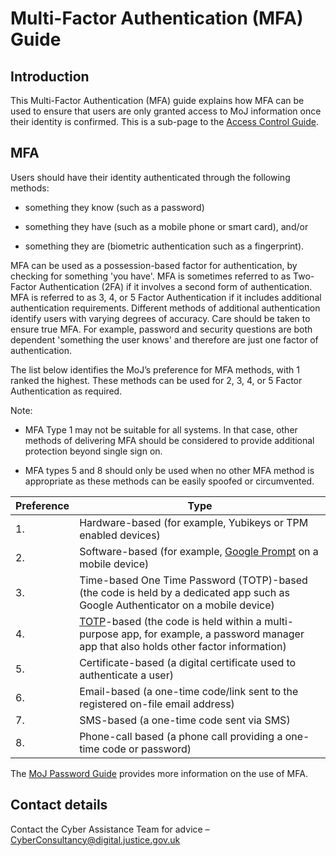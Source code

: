# Multi-Factor Authentication \(MFA\) Guide

## Introduction

This Multi-Factor Authentication \(MFA\) guide explains how MFA can be used to ensure that users are only granted access to MoJ information once their identity is confirmed. This is a sub-page to the [Access Control Guide](access-control-guide.md).

## MFA

Users should have their identity authenticated through the following methods:

-   something they know \(such as a password\)

-   something they have \(such as a mobile phone or smart card\), and/or

-   something they are \(biometric authentication such as a fingerprint\).


MFA can be used as a possession-based factor for authentication, by checking for something 'you have'. MFA is sometimes referred to as Two-Factor Authentication \(2FA\) if it involves a second form of authentication. MFA is referred to as 3, 4, or 5 Factor Authentication if it includes additional authentication requirements. Different methods of additional authentication identify users with varying degrees of accuracy. Care should be taken to ensure true MFA. For example, password and security questions are both dependent 'something the user knows' and therefore are just one factor of authentication.

The list below identifies the MoJ’s preference for MFA methods, with 1 ranked the highest. These methods can be used for 2, 3, 4, or 5 Factor Authentication as required.

Note:

-   MFA Type 1 may not be suitable for all systems. In that case, other methods of delivering MFA should be considered to provide additional protection beyond single sign on.

-   MFA types 5 and 8 should only be used when no other MFA method is appropriate as these methods can be easily spoofed or circumvented.


|Preference|Type|
|----------|----|
|1.|Hardware-based \(for example, Yubikeys or TPM enabled devices\)|
|2.|Software-based \(for example, [Google Prompt](https://support.google.com/accounts/answer/6361026?co=GENIE.Platform%3DAndroid&hl=en) on a mobile device\)|
|3.|Time-based One Time Password \(TOTP\)-based \(the code is held by a dedicated app such as Google Authenticator on a mobile device\)|
|4.|[TOTP](https://en.wikipedia.org/wiki/Time-based_One-time_Password_algorithm)-based \(the code is held within a multi-purpose app, for example, a password manager app that also holds other factor information\)|
|5.|Certificate-based \(a digital certificate used to authenticate a user\)|
|6.|Email-based \(a one-time code/link sent to the registered on-file email address\)|
|7.|SMS-based \(a one-time code sent via SMS\)|
|8.|Phone-call based \(a phone call providing a one-time code or password\)|

The [MoJ Password Guide](https://intranet.justice.gov.uk/guidance/security/it-computer-security/passwords/) provides more information on the use of MFA.

## Contact details

Contact the Cyber Assistance Team for advice – [CyberConsultancy@digital.justice.gov.uk](mailto:CyberConsultancy@digital.justice.gov.uk)

